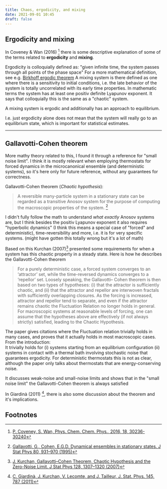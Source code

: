```yaml
---
title: Chaos, ergodicity, and mixing
date: 2021-09-01 10:45
draft: false
---
```


## Ergodicity and mixing

In Coveney & Wan (2016) [^coveney_2016] there is some descriptive explanation of some of the terms related to **ergodicity** and **mixing**.

Ergodicity is colloquially defined as: "given infinite time, the system passes through all points of the phase space"
For a more mathematical definition, see e.g. [Birkhoff ergodic theorem](https://encyclopediaofmath.org/wiki/Birkhoff_ergodic_theorem)
A mixing system is there defined as one where there is a sensitivity to initial conditions, i.e. the late behavior of the system is totally uncorrelated with its early time properties.
In mathematic terms the system has at least one positiv definite Lyapunov exponent.
It says that colloquially this is the same as a "chaotic" system.

A mixing system is ergodic and additionally has an approach to equilibrium.

I.e. just ergodicity alone does not mean that the system will really go to an equilibrium state, which is important for statistical estimates.

---

## Gallavotti-Cohen theorem

More mathy theory related to this, I found it through a reference for "small noise limit".
I think it is mostly relevant when employing thermostats for forced dynamics in the microcanonical ensemble (and deterministic systems), so it's here only for future reference, without any guarantees for correctness.


Gallavotti-Cohen theorem (*Chaotic hypothesis*):
> A reversible many-particle system in a stationary state can be regarded as a transitive Anosov system for the purpose of computing the macroscopic properties of the system. [^gallavotti_1995]

I didn't fully follow the math to understand *what exactly* Anosov systems are, but I think besides the positiv Lyapunov exponent it also requires "hyperbolic dynamics" (I think this means a special case of "forced" and deterministic), time-reversibility and more, i.e. it is for very specific systems. (might have gotten this totally wrong but it's a lot of math)


Based on this Kurchan (2007)[^kurchan_2007] presented some requirements for when a system has this chaotic property in a steady state. Here is how he describes the Gallavotti-Cohen theorem
> For a purely deterministic case, a forced system converges to an ‘attractor’ set, while the time-reversed dynamics converges to a ‘repellor’ set.
> Loosely speaking, the Gallavotti– Cohen theorem is then based on two types of hypotheses:
> (i) that the attractor is sufficiently chaotic, and (ii) that the attractor and repellor are interwoven fractals with sufficiently overlapping closures. As the forcing is increased, attractor and repellor tend to separate, and even if the attractor remains chaotic the Fluctuation Relation no longer holds in general.
> For macroscopic systems at reasonable levels of forcing, one can assume that the hypotheses  above are effectively (if not always strictly) satisfied, leading to the Chaotic Hypothesis.


The paper gives citations where the Fluctuation relation trivially holds in many cases, and proves that it actually holds in most macroscopic cases. From the introduction:\
It trivially holds for (i) systems starting from an equilibrium configuration (ii) systems in contact with a thermal
bath involving stochastic noise that guarantees ergodicity.
For deterministic thermostats this is not as clear, although the paper only talks about thermostats that are energy-conserving noise.

It discusses weak-noise and small-noise limits and shows that in the "small noise limit" the Gallavotti-Cohen theorem is always satisfied

In Giardinà (2011) [^giardina_2011], there is also some discussion about the theorem and it's implications.



## Footnotes

[^coveney_2016]: [P. Coveney, S. Wan, Phys. Chem. Chem. Phys., 2016, 18, 30236-30240](https://doi.org/10.1039/C6CP02349E)
[^gallavotti_1995]: [Gallavotti, G., Cohen, E.G.D. Dynamical ensembles in stationary states. J Stat Phys 80, 931–970 (1995)](https://doi.org/10.1007/BF02179860)
[^kurchan_2007]: [J. Kurchan, Gallavotti–Cohen Theorem, Chaotic Hypothesis and the Zero-Noise Limit. J Stat Phys 128, 1307–1320 (2007)](https://doi.org/10.1007/s10955-007-9368-z)
[^giardina_2011]: [C. Giardinà, J. Kurchan, V. Lecomte, and J. Tailleur, J. Stat. Phys. 145, 787 (2011)](https://link.springer.com/article/10.1007%2Fs10955-011-0350-4)
